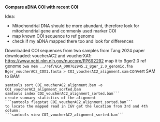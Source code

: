 **Compare aDNA COI with recent COI**


Idea:  
- Mitochondrial DNA should be more abundant, therefore look for mitochondrial gene and commenly used marker COI
- map known COI sequence to ref genome  
- check if my aDNA mapped there too and look for differences   

Downloaded COI sequences from two samples from Tang 2024 paper downloaded: voucherAC2 and voucherXA1:
https://www.ncbi.nlm.nih.gov/nuccore/PP692292
map it to Bger2.0 ref genome
```bwa mem ../ref/GCA_000762945.2_Bger_2.0_genomic.fna Bger_voucherAC2_COX1.fasta > COI_voucherAC2_alignment.sam```
convert SAM to BAM
```samtools view -S -b COI_voucherAC2_alignment.sam > COI_voucherAC2_alignment.bam 
samtools sort COI_voucherAC2_alignment.bam -o COI_voucherAC2_alignment_sorted.bam 
samtools index COI_voucherAC2_alignment_sorted.bam```
create summary statistics of the alignment
```samtools flagstat COI_voucherAC2_alignment_sorted.bam```
to locate the mapped read in IGV get the location from 3rd and 4th column:
```samtools view COI_voucherAC2_alignment_sorted.bam```
